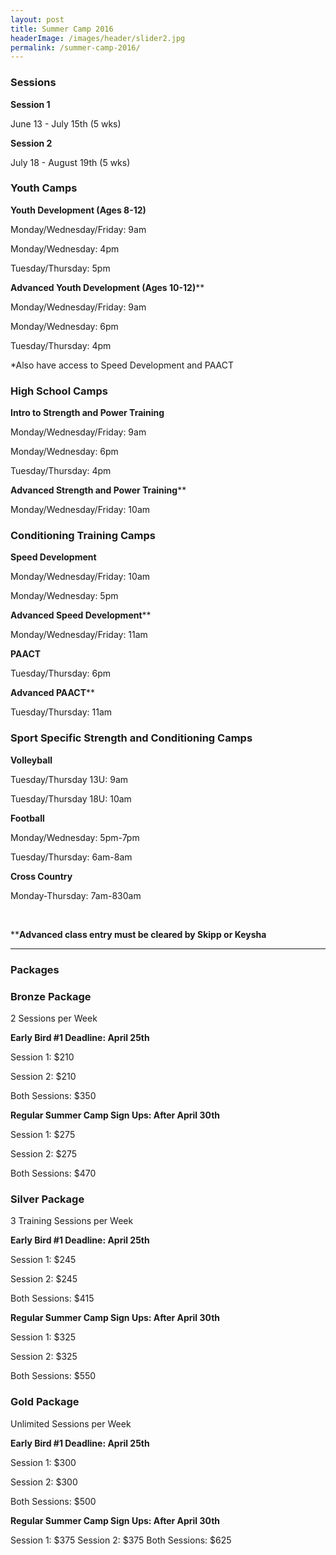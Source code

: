 ```yaml
---
layout: post
title: Summer Camp 2016
headerImage: /images/header/slider2.jpg
permalink: /summer-camp-2016/
---
```


### Sessions

**Session 1** 

June 13 - July 15th (5 wks)

**Session 2**

 July 18 - August 19th (5 wks)
 

### Youth Camps

**Youth Development (Ages 8-12)**

Monday/Wednesday/Friday: 9am 

Monday/Wednesday: 4pm

Tuesday/Thursday: 5pm

**Advanced Youth Development (Ages 10-12)****

Monday/Wednesday/Friday: 9am

Monday/Wednesday: 6pm

Tuesday/Thursday: 4pm

*Also have access to Speed Development and PAACT


### High School Camps
 
**Intro to Strength and Power Training**

Monday/Wednesday/Friday: 9am

Monday/Wednesday: 6pm

Tuesday/Thursday: 4pm

**Advanced Strength and Power Training****

Monday/Wednesday/Friday: 10am


### Conditioning Training Camps

**Speed Development**

Monday/Wednesday/Friday: 10am

Monday/Wednesday: 5pm

**Advanced Speed Development****

Monday/Wednesday/Friday: 11am

**PAACT**

Tuesday/Thursday: 6pm

**Advanced PAACT****

Tuesday/Thursday: 11am


### Sport Specific Strength and Conditioning Camps

**Volleyball**

Tuesday/Thursday 13U: 9am

Tuesday/Thursday 18U: 10am

**Football**

Monday/Wednesday: 5pm-7pm

Tuesday/Thursday: 6am-8am

**Cross Country**

Monday-Thursday: 7am-830am


<br />
  
  
****Advanced class entry must be cleared by Skipp or Keysha**

****

### Packages



### **Bronze Package**

2 Sessions per Week

**Early Bird #1 Deadline: April 25th**

Session 1: $210

Session 2: $210

Both Sessions: $350

**Regular Summer Camp Sign Ups: After April 30th**

Session 1: $275

Session 2: $275

Both Sessions: $470

### Silver Package

3 Training Sessions per Week

**Early Bird #1 Deadline: April 25th**

Session 1: $245

Session 2: $245

Both Sessions: $415

**Regular Summer Camp Sign Ups: After April 30th**

Session 1: $325

Session 2: $325

Both Sessions: $550

### Gold Package

Unlimited Sessions per Week

**Early Bird #1 Deadline: April 25th**

Session 1: $300

Session 2: $300

Both Sessions: $500

**Regular Summer Camp Sign Ups: After April 30th**

Session 1: $375
Session 2: $375
Both Sessions: $625